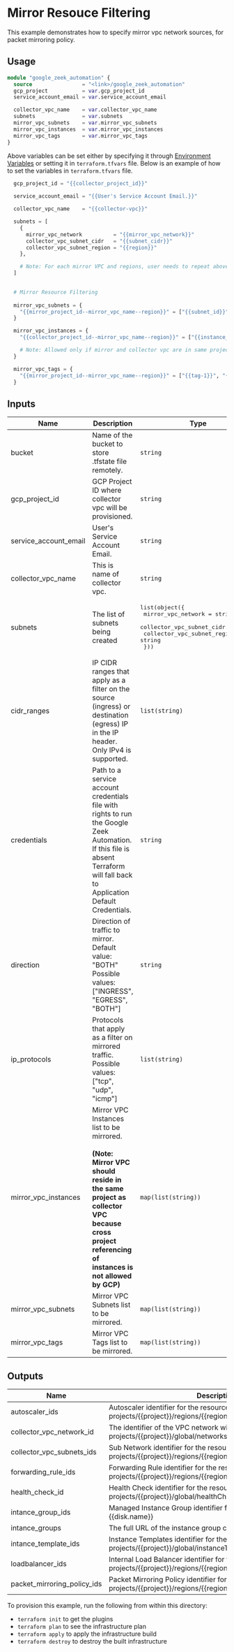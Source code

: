 # Mirror Resouce Filtering
This example demonstrates how to specify mirror vpc network sources, for packet mirroring policy.

## Usage

```tf
module "google_zeek_automation" {
  source                = "<link>/google_zeek_automation"
  gcp_project           = var.gcp_project_id
  service_account_email = var.service_account_email

  collector_vpc_name    = var.collector_vpc_name
  subnets               = var.subnets
  mirror_vpc_subnets    = var.mirror_vpc_subnets
  mirror_vpc_instances  = var.mirror_vpc_instances
  mirror_vpc_tags       = var.mirror_vpc_tags
}
```
Above variables can be set either by specifying it through [Environment Variables](https://www.terraform.io/docs/cli/config/environment-variables.html#tf_var_name) or setting it in `terraform.tfvars` file. Below is an example of how to set the variables in `terraform.tfvars` file.

```tf
  gcp_project_id = "{{collector_project_id}}"
  
  service_account_email = "{{User's Service Account Email.}}"

  collector_vpc_name    = "{{collector-vpc}}"

  subnets = [
    {
      mirror_vpc_network          = "{{mirror_vpc_network}}"
      collector_vpc_subnet_cidr   = "{{subnet_cidr}}"
      collector_vpc_subnet_region = "{{region}}"
    },

    # Note: For each mirror VPC and regions, user needs to repeat above block accordingly.
  ]

  
  # Mirror Resource Filtering
  
  mirror_vpc_subnets = {
    "{{mirror_project_id--mirror_vpc_name--region}}" = ["{{subnet_id}}"]
  }

  mirror_vpc_instances = {
    "{{collector_project_id--mirror_vpc_name--region}}" = ["{{instance_id}}"]

    # Note: Allowed only if mirror and collector vpc are in same project.  
  }

  mirror_vpc_tags = {
    "{{mirror_project_id--mirror_vpc_name--region}}" = ["{{tag-1}}", "{{tag-2}}"]
  }

```

## Inputs

| Name | Description | Type | Default | Required |
|------|-------------|------|---------|:--------:|
| bucket | Name of the bucket to store .tfstate file remotely. | `string` | n/a | yes |
| gcp_project_id | GCP Project ID where collector vpc will be provisioned. | `string` | n/a | yes |
| service_account_email | User's Service Account Email. | `string` | n/a | yes |
| collector_vpc_name | This is name of collector vpc. | `string` | n/a | yes |
| subnets | The list of subnets being created | <pre>list(object({<br>    mirror_vpc_network      = string<br>    collector_vpc_subnet_cidr   = string<br>    collector_vpc_subnet_region = string<br>  }))</pre> | n/a | yes |
| cidr\_ranges | IP CIDR ranges that apply as a filter on the source (ingress) or destination (egress) IP in the IP header. Only IPv4 is supported. | `list(string)` | `[]` | no |
| credentials | Path to a service account credentials file with rights to run the Google Zeek Automation. If this file is absent Terraform will fall back to Application Default Credentials. | `string` | `""` | no |
| direction | Direction of traffic to mirror. Default value: "BOTH" Possible values: ["INGRESS", "EGRESS", "BOTH"] | `string` | `"BOTH"` | no |
| ip\_protocols | Protocols that apply as a filter on mirrored traffic. Possible values: ["tcp", "udp", "icmp"] | `list(string)` | `[]` | no |
| mirror\_vpc\_instances | Mirror VPC Instances list to be mirrored. <br> <br>**(Note: Mirror VPC should reside in the same project as collector VPC because cross project referencing of instances is not allowed by GCP)**  | `map(list(string))` | `{}` | no |
| mirror\_vpc\_subnets | Mirror VPC Subnets list to be mirrored. | `map(list(string))` | `{}` | no |
| mirror\_vpc\_tags | Mirror VPC Tags list to be mirrored. | `map(list(string))` | `{}` | no |

## Outputs

| Name | Description |
|------|-------------|
| autoscaler\_ids | Autoscaler identifier for the resource with format projects/{{project}}/regions/{{region}}/autoscalers/{{name}} |
| collector\_vpc\_network\_id | The identifier of the VPC network with format projects/{{project}}/global/networks/{{name}}. |
| collector\_vpc\_subnets\_ids | Sub Network identifier for the resource with format projects/{{project}}/regions/{{region}}/subnetworks/{{name}} |
| forwarding\_rule\_ids | Forwarding Rule identifier for the resource with format projects/{{project}}/regions/{{region}}/forwardingRules/{{name}} |
| health\_check\_id | Health Check identifier for the resource with format projects/{{project}}/global/healthChecks/{{name}} |
| intance\_group\_ids | Managed Instance Group identifier for the resource with format {{disk.name}} |
| intance\_groups | The full URL of the instance group created by the manager. |
| intance\_template\_ids | Instance Templates identifier for the resource with format projects/{{project}}/global/instanceTemplates/{{name}} |
| loadbalancer\_ids | Internal Load Balancer identifier for the resource with format projects/{{project}}/regions/{{region}}/backendServices/{{name}} |
| packet\_mirroring\_policy\_ids | Packet Mirroring Policy identifier for the resource with format projects/{{project}}/regions/{{region}}/packetMirrorings/{{name}} |


To provision this example, run the following from within this directory:
- `terraform init` to get the plugins
- `terraform plan` to see the infrastructure plan
- `terraform apply` to apply the infrastructure build
- `terraform destroy` to destroy the built infrastructure